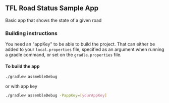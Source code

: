 ## TFL Road Status Sample App

Basic app that shows the state of a given road



### Building instructions
You need an "appKey" to be able to build the project. That can either be added to your `local.properties`
file, specified as an argument when running a gradle command, or set on the `gradle.properties` file.

#### To build the app

```bash
./gradlew assmebleDebug
```

or with app key

```bash
./gradlew assembleDebug -PappKey=[yourAppKey]
```